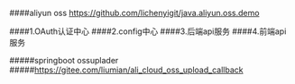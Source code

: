 ####aliyun oss
https://github.com/lichenyigit/java.aliyun.oss.demo

####1.OAuth认证中心
####2.config中心
####3.后端api服务
####4.前端api服务

#####springboot ossuplader
#####https://gitee.com/liumian/ali_cloud_oss_upload_callback